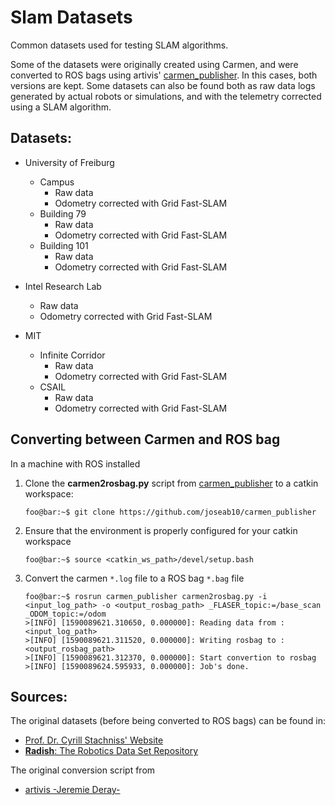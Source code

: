 # Slam Datasets
Common datasets used for testing SLAM algorithms.

 Some of the datasets were originally created using Carmen, and were converted to ROS bags using artivis' [carmen_publisher](https://github.com/artivis/carmen_publisher). In this cases, both versions are kept.
 Some datasets can also be found both as raw data logs generated by actual robots or simulations, and with the telemetry corrected using a SLAM algorithm.
 
 ## Datasets:
 
* University of Freiburg
   * Campus
     * Raw data
     * Odometry corrected with Grid Fast-SLAM
   * Building 79
     * Raw data
     * Odometry corrected with Grid Fast-SLAM
   * Building 101
     * Raw data
     * Odometry corrected with Grid Fast-SLAM
 
* Intel Research Lab
   * Raw data
   * Odometry corrected with Grid Fast-SLAM
 
* MIT
  * Infinite Corridor
    * Raw data
    * Odometry corrected with Grid Fast-SLAM
  * CSAIL
    * Raw data
    * Odometry corrected with Grid Fast-SLAM
   
 ## Converting between Carmen and ROS bag
 
 In a machine with ROS installed
 
 1. Clone the **carmen2rosbag.py** script from [carmen_publisher](https://github.com/joseab10/carmen_publisher) to a catkin workspace:
    ```console
    foo@bar:~$ git clone https://github.com/joseab10/carmen_publisher
    ```
 
 1. Ensure that the environment is properly configured for your catkin workspace
    ```console
    foo@bar:~$ source <catkin_ws_path>/devel/setup.bash
    ```
 
 1. Convert the carmen `*.log` file to a ROS bag `*.bag` file
    ```console
    foo@bar:~$ rosrun carmen_publisher carmen2rosbag.py -i <input_log_path> -o <output_rosbag_path> _FLASER_topic:=/base_scan _ODOM_topic:=/odom
    >[INFO] [1590089621.310650, 0.000000]: Reading data from : <input_log_path>
    >[INFO] [1590089621.311520, 0.000000]: Writing rosbag to : <output_rosbag_path>
    >[INFO] [1590089621.312370, 0.000000]: Start convertion to rosbag
    >[INFO] [1590089624.595933, 0.000000]: Job's done.
    ```
 
 ## Sources:
 The original datasets (before being converted to ROS bags) can be found in:
 * [Prof. Dr. Cyrill Stachniss' Website](https://www.ipb.uni-bonn.de/datasets/)
 * [**Radish**: The Robotics Data Set Repository](http://radish.sourceforge.net)
 
 The original conversion script from
 * [artivis -Jeremie Deray-](https://github.com/artivis/carmen_publisher)
